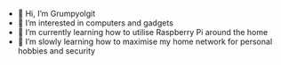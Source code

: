 - 👋 Hi, I’m Grumpyolgit
- 👀 I’m interested in computers and gadgets
- 🌱 I’m currently learning how to utilise Raspberry Pi around the home
- 💞️ I’m slowly learning how to maximise my home network for personal hobbies and security


<!---
Grumpyolgit/Grumpyolgit is a ✨ special ✨ repository because its `README.md` (this file) appears on your GitHub profile.
You can click the Preview link to take a look at your changes.
--->
